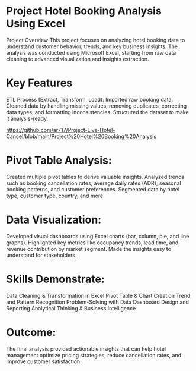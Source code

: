 # Project Hotel Booking Analysis Using Excel

Project Overview
This project focuses on analyzing hotel booking data to understand customer behavior, trends, and key business insights. The analysis was conducted using Microsoft Excel, starting from raw data cleaning to advanced visualization and insights extraction.


# Key Features

ETL Process (Extract, Transform, Load):
Imported raw booking data.
Cleaned data by handling missing values, removing duplicates, correcting data types, and formatting inconsistencies.
Structured the dataset to make it analysis-ready.

https://github.com/ar717/Project-Live-Hotel-Cancel/blob/main/Project%20Hotel%20Booking%20Analysis


# Pivot Table Analysis:

Created multiple pivot tables to derive valuable insights.
Analyzed trends such as booking cancellation rates, average daily rates (ADR), seasonal booking patterns, and customer preferences.
Segmented data by hotel type, customer type, country, and more.


# Data Visualization:

Developed visual dashboards using Excel charts (bar, column, pie, and line graphs).
Highlighted key metrics like occupancy trends, lead time, and revenue contribution by market segment.
Made the insights easy to understand for stakeholders.


# Skills Demonstrate:

Data Cleaning & Transformation in Excel
Pivot Table & Chart Creation
Trend and Pattern Recognition
Problem-Solving with Data
Dashboard Design and Reporting
Analytical Thinking & Business Intelligence


# Outcome:

The final analysis provided actionable insights that can help hotel management optimize pricing strategies, reduce cancellation rates, and improve customer satisfaction.
